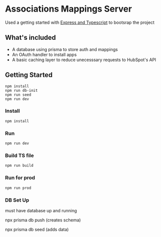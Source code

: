 # Associations Mappings Server

Used a getting started with [Express and Typescript](https://dev.to/codeozz/express-with-typescript-starter-explained-fast-4dn7) to bootsrap the project

## What's included

- A database using prisma to store auth and mappings
- An OAuth handler to install apps
- A basic caching layer to reduce unecesssary requests to HubSpot's API

## Getting Started

```
npm install
npm run db-init
npm run seed
npm run dev
```

### Install

```
npm install
```

### Run

```
npm run dev
```

### Build TS file

```
npm run build
```

### Run for prod

```
npm run prod
```

### DB Set Up

must have database up and running

npx prisma db push (creates schema)

npx prisma db seed (adds data)
